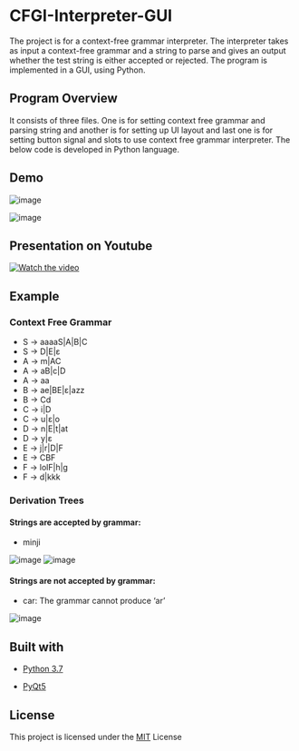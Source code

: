 # CFGI-Interpreter-GUI

The project is for a context-free grammar interpreter. The interpreter takes as input a context-free grammar and a string to parse and gives an output whether the test string is either accepted or rejected. The program is implemented in a GUI, using Python.

## Program Overview

It consists of three files. One is for setting context free grammar and parsing string and another is for setting up UI layout and last one is for setting button signal and slots to use context free grammar interpreter. The below code is developed in Python language.

## Demo

![image](https://user-images.githubusercontent.com/52568892/100826096-37d0e680-341f-11eb-92aa-b8d6cf691d08.png)

![image](https://user-images.githubusercontent.com/52568892/100826127-4a4b2000-341f-11eb-8cc0-f2ea453bcd37.png)

## Presentation on Youtube 

[![Watch the video](https://user-images.githubusercontent.com/52568892/100825965-ef192d80-341e-11eb-973f-34c30d43d3d7.PNG)](https://www.youtube.com/watch?v=u1nfMwuLPKw&feature=youtu.be)

## Example

### Context Free Grammar

- S → aaaaS|A|B|C  
- S → D|E|ɛ 
- A → m|AC  
- A → aB|c|D  
- A → aa 
- B → ae|BE|ɛ|azz  
- B → Cd  
- C → i|D   
- C →  u|ɛ|o   
- D → n|E|t|at   
- D → y|ɛ  
- E → j|r|D|F  
- E → CBF  
- F → lolF|h|g   
- F → d|kkk  

### Derivation Trees

#### Strings are accepted by grammar: 

-	minji

![image](https://user-images.githubusercontent.com/52568892/101060045-9186fd00-3554-11eb-885f-7f3c10f24fb2.png)
![image](https://user-images.githubusercontent.com/52568892/101060080-9cda2880-3554-11eb-8653-0473088e35f2.png)

#### Strings are not accepted by grammar: 

-	car: The grammar cannot produce ‘ar’

![image](https://user-images.githubusercontent.com/52568892/101060396-fe01fc00-3554-11eb-9091-4f84360ba358.png)


## Built with

- [Python 3.7](https://www.python.org/)

- [PyQt5](https://pypi.org/project/PyQt5/)

## License

This project is licensed under the [MIT](https://github.com/minji-mia/CFGI-Interpreter-GUI/blob/main/LICENSE) License
